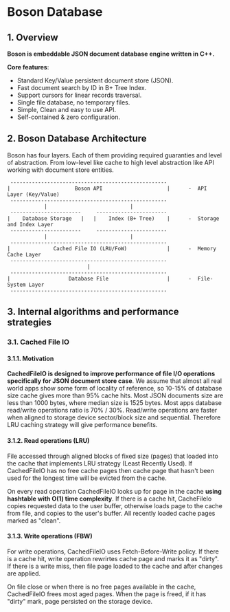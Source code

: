
# Boson Database

## 1. Overview

**Boson is embeddable JSON document database engine written in C++.**

**Core features**:
- Standard Key/Value persistent document store (JSON).
- Fast document search by ID in B+ Tree Index.
- Support cursors for linear records traversal.
- Single file database, no temporary files.
- Simple, Clean and easy to use API.
- Self-contained & zero configuration.


## 2. Boson Database Architecture

Boson has four layers. Each of them providing required guaranties 
and level of abstraction. From low-level like cache to high level
abstraction like API working with document store entities.

     ---------------------------------------------------
    |                     Boson API                     |      -  API Layer (Key/Value)
     ---------------------------------------------------
                |                           |
     -----------------------     -----------------------
    |    Database Storage   |   |    Index (B+ Tree)    |      -  Storage and Index Layer
     -----------------------     -----------------------
                |                           |
     ---------------------------------------------------
    |              Cached File IO (LRU/FoW)             |      -  Memory Cache Layer
     ---------------------------------------------------
                              |
     ---------------------------------------------------
    |                   Database File                   |      -  File-System Layer
     --------------------------------------------------- 




## 3. Internal algorithms and performance strategies

### 3.1. Cached File IO

#### 3.1.1. Motivation

**CachedFileIO is designed to improve performance of file I/O 
operations specifically for JSON document store case**. We assume 
that almost all real world apps show some form of locality of 
reference, so 10-15% of database size cache gives more than 95% 
cache hits. Most JSON documents size are less than 1000 bytes, 
where median size is 1525 bytes. Most apps database read/write 
operations ratio is 70% / 30%. Read/write operations are faster 
when aligned to storage device sector/block size and sequential. 
Therefore LRU caching strategy will give performance benefits.


#### 3.1.2. Read operations (LRU)
 
File accessed through aligned blocks of fixed size (pages) that 
loaded into the cache that implements LRU strategy (Least Recently 
Used). If CachedFileIO has no free cache pages then cache page that 
hasn't been used for the longest time will be evicted from the cache.

On every read operation CachedFileIO looks up for page in the cache
**using hashtable with O(1) time complexity**. If there is a cache hit, 
CacheFileIo copies requested data to the user buffer, otherwise loads
page to the cache from file, and copies to the user's buffer. All 
recently loaded cache pages marked as "clean".


#### 3.1.3. Write operations (FBW)

For write operations, CachedFileIO uses Fetch-Before-Write policy.
If there is a cache hit, write operation rewrirtes cache page
and marks it as "dirty". If there is a write miss, then file 
page loaded to the cache and after changes are applied.

On file close or when there is no free pages available in the
cache, CachedFileIO frees most aged pages. When the page is freed,
if it has "dirty" mark, page persisted on the storage device.




